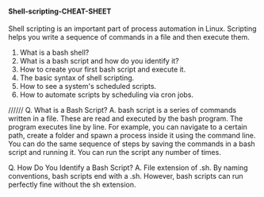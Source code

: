 #### Shell-scripting-CHEAT-SHEET #####

Shell scripting is an important part of process automation in Linux. Scripting helps you write a sequence of commands in a file and then execute them.

1. What is a bash shell?
2. What is a bash script and how do you identify it?
3. How to create your first bash script and execute it.
4. The basic syntax of shell scripting.
5. How to see a system's scheduled scripts.
6. How to automate scripts by scheduling via cron jobs.

//////
Q. What is a Bash Script?
A. bash script is a series of commands written in a file. These are read and executed by the bash program. The program executes line by line.
  For example, you can navigate to a certain path, create a folder and spawn a process inside it using the command line.
  You can do the same sequence of steps by saving the commands in a bash script and running it. You can run the script any number of times.

Q. How Do You Identify a Bash Script?
A. File extension of .sh.
   By naming conventions, bash scripts end with a .sh. However, bash scripts can run perfectly fine without the sh extension.
